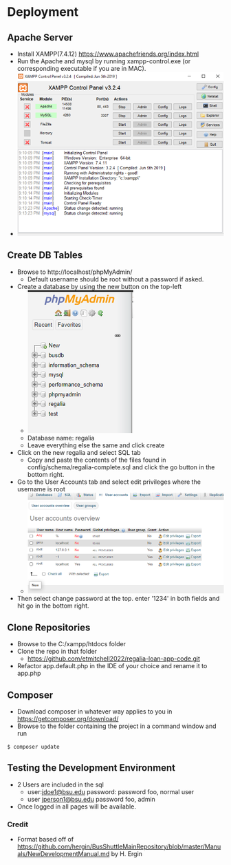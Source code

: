# Deployment
## Apache Server
* Install XAMPP(7.4.12) https://www.apachefriends.org/index.html
* Run the Apache and mysql by running xampp-control.exe (or corresponding executable if you are in MAC).
* ![XAMPP](DevImages/XAMPP.png)
## Create DB Tables
* Browse to http://localhost/phpMyAdmin/
    * Default username should be root without a password if asked.
* Create a database by using the new button on the top-left
    * ![MyAdmin](DevImages/MyAdmin.png)
    * Database name: regalia
    * Leave everything else the same and click create
* Click on the new regalia and select SQL tab
    * Copy and paste the contents of the files found in config/schema/regalia-complete.sql and click the go button in the bottom right.
* Go to the User Accounts tab and select edit privileges where the username is root
    * ![EditPrivileges](DevImages/EditPrivileges.png)
* Then select change password at the top. enter '1234' in both fields and hit go in the bottom right.

## Clone Repositories
* Browse to the C:/xampp/htdocs folder
* Clone the repo in that folder
    * https://github.com/etmitchell2022/regalia-loan-app-code.git
* Refactor app.default.php in the IDE of your choice and rename it to app.php
## Composer
* Download composer in whatever way applies to you in https://getcomposer.org/download/
* Browse to the folder containing the project in a command window and run
 ```console 
$ composer update
```
## Testing the Development Environment
* 2 Users are included in the sql 
    * user:jdoe1@bsu.edu password: password foo, normal user
    * user jperson1@bsu.edu password foo, admin
* Once logged in all pages will be available.
### Credit
* Format based off of https://github.com/hergin/BusShuttleMainRepository/blob/master/Manuals/NewDevelopmentManual.md by H. Ergin

